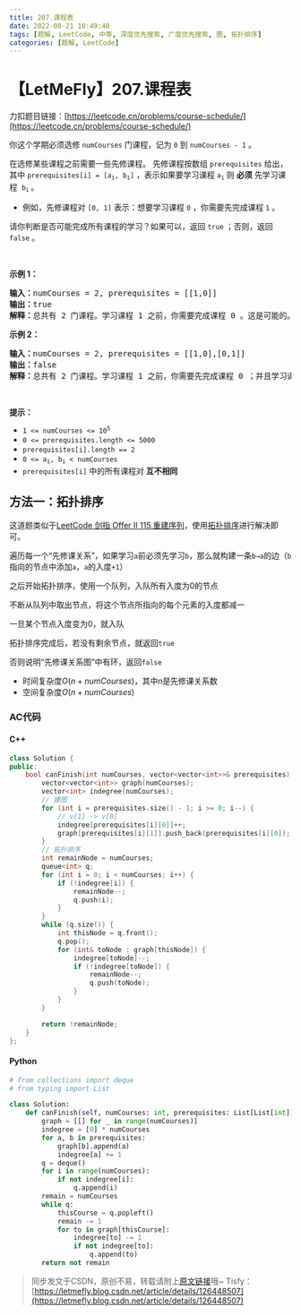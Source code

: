 ```yaml
---
title: 207.课程表
date: 2022-08-21 10:49:40
tags: [题解, LeetCode, 中等, 深度优先搜索, 广度优先搜索, 图, 拓扑排序]
categories: [题解, LeetCode]
---
```


# 【LetMeFly】207.课程表

力扣题目链接：[https://leetcode.cn/problems/course-schedule/](https://leetcode.cn/problems/course-schedule/)

<p>你这个学期必须选修 <code>numCourses</code> 门课程，记为 <code>0</code> 到 <code>numCourses - 1</code> 。</p>

<p>在选修某些课程之前需要一些先修课程。 先修课程按数组 <code>prerequisites</code> 给出，其中 <code>prerequisites[i] = [a<sub>i</sub>, b<sub>i</sub>]</code> ，表示如果要学习课程 <code>a<sub>i</sub></code> 则 <strong>必须</strong> 先学习课程  <code>b<sub>i</sub></code><sub> </sub>。</p>

<ul>
	<li>例如，先修课程对 <code>[0, 1]</code> 表示：想要学习课程 <code>0</code> ，你需要先完成课程 <code>1</code> 。</li>
</ul>

<p>请你判断是否可能完成所有课程的学习？如果可以，返回 <code>true</code> ；否则，返回 <code>false</code> 。</p>

<p> </p>

<p><strong>示例 1：</strong></p>

<pre>
<strong>输入：</strong>numCourses = 2, prerequisites = [[1,0]]
<strong>输出：</strong>true
<strong>解释：</strong>总共有 2 门课程。学习课程 1 之前，你需要完成课程 0 。这是可能的。</pre>

<p><strong>示例 2：</strong></p>

<pre>
<strong>输入：</strong>numCourses = 2, prerequisites = [[1,0],[0,1]]
<strong>输出：</strong>false
<strong>解释：</strong>总共有 2 门课程。学习课程 1 之前，你需要先完成​课程 0 ；并且学习课程 0 之前，你还应先完成课程 1 。这是不可能的。</pre>

<p> </p>

<p><strong>提示：</strong></p>

<ul>
	<li><code>1 <= numCourses <= 10<sup>5</sup></code></li>
	<li><code>0 <= prerequisites.length <= 5000</code></li>
	<li><code>prerequisites[i].length == 2</code></li>
	<li><code>0 <= a<sub>i</sub>, b<sub>i</sub> < numCourses</code></li>
	<li><code>prerequisites[i]</code> 中的所有课程对 <strong>互不相同</strong></li>
</ul>


    
## 方法一：拓扑排序

这道题类似于[LeetCode 剑指 Offer II 115.重建序列](https://blog.letmefly.xyz/2022/07/23/LeetCode%20%E5%89%91%E6%8C%87%20Offer%20II%200115.%20%E9%87%8D%E5%BB%BA%E5%BA%8F%E5%88%97/)，使用[拓扑排序](https://blog.letmefly.xyz/tags/%E6%8B%93%E6%89%91%E6%8E%92%E5%BA%8F/)进行解决即可。

遍历每一个“先修课关系”，如果学习```a```前必须先学习```b```，那么就构建一条```b→a```的边（```b```指向的节点中添加```a```，```a```的入度```+1```）

之后开始拓扑排序，使用一个队列，入队所有入度为$0$的节点

不断从队列中取出节点，将这个节点所指向的每个元素的入度都减一

一旦某个节点入度变为$0$，就入队

拓扑排序完成后，若没有剩余节点，就返回```true```

否则说明“先修课关系图”中有环，返回```false```

+ 时间复杂度$O(n + numCourses)$，其中$n$是先修课关系数
+ 空间复杂度$O(n + numCourses)$

### AC代码

#### C++

```cpp
class Solution {
public:
    bool canFinish(int numCourses, vector<vector<int>>& prerequisites) {
        vector<vector<int>> graph(numCourses);
        vector<int> indegree(numCourses);
        // 建图
        for (int i = prerequisites.size() - 1; i >= 0; i--) {
            // v[1] -> v[0]
            indegree[prerequisites[i][0]]++;
            graph[prerequisites[i][1]].push_back(prerequisites[i][0]);
        }
        // 拓扑排序
        int remainNode = numCourses;
        queue<int> q;
        for (int i = 0; i < numCourses; i++) {
            if (!indegree[i]) {
                remainNode--;
                q.push(i);
            }
        }
        while (q.size()) {
            int thisNode = q.front();
            q.pop();
            for (int& toNode : graph[thisNode]) {
                indegree[toNode]--;
                if (!indegree[toNode]) {
                    remainNode--;
                    q.push(toNode);
                }
            }
        }

        return !remainNode;
    }
};
```

#### Python

```python
# from collections import deque
# from typing import List

class Solution:
    def canFinish(self, numCourses: int, prerequisites: List[List[int]]) -> bool:
        graph = [[] for _ in range(numCourses)]
        indegree = [0] * numCourses
        for a, b in prerequisites:
            graph[b].append(a)
            indegree[a] += 1
        q = deque()
        for i in range(numCourses):
            if not indegree[i]:
                q.append(i)
        remain = numCourses
        while q:
            thisCourse = q.popleft()
            remain -= 1
            for to in graph[thisCourse]:
                indegree[to] -= 1
                if not indegree[to]:
                    q.append(to)
        return not remain
```

> 同步发文于CSDN，原创不易，转载请附上[原文链接](https://blog.letmefly.xyz/2022/08/21/LeetCode%200207.%E8%AF%BE%E7%A8%8B%E8%A1%A8/)哦~
> Tisfy：[https://letmefly.blog.csdn.net/article/details/126448507](https://letmefly.blog.csdn.net/article/details/126448507)
